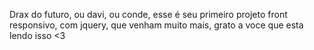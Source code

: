 Drax do futuro, ou davi, ou conde, esse é seu primeiro projeto front responsivo, com jquery, que venham muito mais, grato a voce que esta lendo isso <3
